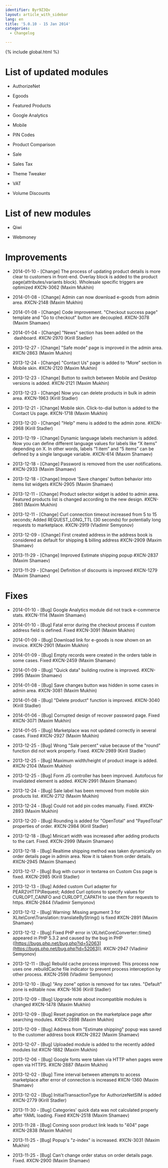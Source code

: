 ```yaml
---
identifier: Byr9Z3Qv
layout: article_with_sidebar
lang: en
title: '5.0.10 - 15 Jan 2014'
categories:
  - Changelog

---
```


{% include global.html %}

# List of updated modules 

*   AuthorizeNet

*   Egoods

*   Featured Products

*   Google Analytics

*   Mobile

*   PIN Codes

*   Product Comparison

*   Sale

*   Sales Tax

*   Theme Tweaker

*   VAT

*   Volume Discounts

# List of new modules

*   Qiwi

*   Webmoney

# Improvements

*   2014-01-10 - [Change] The process of updating product details is more clear to customers in front-end. Overlay block is added to the product page(attributes/variants block). Wholesale specific triggers are optimized #XCN-3062 (Maxim Mukhin)

*   2014-01-08 - [Change] Admin can now download e-goods from admin area. #XCN-2148 (Maxim Mukhin)

*   2014-01-08 - [Change] Code improvement. "Checkout success page" template and "Go to checkout" button are decoupled. #XCN-3078 (Maxim Shamaev)

*   2014-01-04 - [Change] "News" section has been added on the  dashboard. #XCN-2970 (Kirill Stadler)

*   2013-12-27 - [Change] "Safe mode" page is improved in the admin area. #XCN-2863 (Maxim Mukhin)

*   2013-12-24 - [Change] "Contact Us" page is added to “More” section in Mobile skin. #XCN-2120 (Maxim Mukhin)

*   2013-12-23 - [Change] Button to switch between Mobile and Desktop versions is added. #XCN-2121 (Maxim Mukhin)

*   2013-12-23 - [Change] Now you can delete products in bulk in admin area. #XCN-1963 (Kirill Stadler)

*   2013-12-21 - [Change] Mobile skin. Click-to-dial button is added to the Contact Us page. #XCN-1718 (Maxim Mukhin)

*   2013-12-20 - [Change] "Help" menu is added to the admin zone. #XCN-2968 (Kirill Stadler)

*   2013-12-19 - [Change] Dynamic language labels mechanism is added. Now you can define different language values for labels like “X items” depending on X. In other words, labels “1 item” and “5 items” can be defined by a single language variable. #XCN-614 (Maxim Shamaev)

*   2013-12-18 - [Change] Password is removed from the user notifications. #XCN-2933 (Maxim Shamaev)

*   2013-12-18 - [Change] Impove 'Save changes' button behavior into items list widgets #XCN-2905 (Maxim Shamaev)

*   2013-12-11 - [Change] Product selector widget is added to admin area. Featured products list is changed according to the new design. #XCN-2861 (Maxim Mukhin)

*   2013-12-11 - [Change] Curl connection timeout increased from 5 to 15 seconds; Added REQUEST_LONG_TTL (30 seconds) for potentially long requests to marketplace. #XCN-2919 (Vladimir Semyonov)

*   2013-12-09 - [Change] First created address in the address book is considered as default for shipping & billing address #XCN-2909 (Maxim Shamaev)

*   2013-11-29 - [Change] Improved Estimate shipping popup #XCN-2837 (Maxim Shamaev)

*   2013-11-29 - [Change] Definition of discounts is improved #XCN-1279 (Maxim Shamaev)

# Fixes 

*   2014-01-10 - [Bug] Google Analytics module did not track e-commerce stats. #XCN-1114 (Maxim Shamaev)

*   2014-01-10 - [Bug] Fatal error during the checkout process if custom address field is defined. Fixed #XCN-3091 (Maxim Mukhin)

*   2014-01-09 - [Bug] Download link for e-goods is now shown on an invoice. #XCN-2901 (Maxim Mukhin)

*   2014-01-09 - [Bug] Empty records were created in the orders table in some cases. Fixed #XCN-2459 (Maxim Shamaev)

*   2014-01-09 - [Bug] "Quick data" building routine is improved. #XCN-2995 (Maxim Shamaev)

*   2014-01-08 - [Bug] Save changes button was hidden in some cases in admin area. #XCN-3081 (Maxim Mukhin)

*   2014-01-08 - [Bug] "Delete product" function is improved. #XCN-3040 (Kirill Stadler)

*   2014-01-06 - [Bug] Corrupted design of recover password page. Fixed #XCN-3071 (Maxim Mukhin)

*   2014-01-05 - [Bug] Marketplace was not updated correctly in several cases. Fixed #XCN-2927 (Maxim Mukhin)

*   2013-12-25 - [Bug] Wrong "Sale percent" value because of the "round" function did not work properly. Fixed. #XCN-2989 (Kirill Stadler)

*   2013-12-25 - [Bug] Maximum width/height of product image is added. #XCN-2104 (Maxim Mukhin)

*   2013-12-25 - [Bug] Form JS controller has been improved. Autofocus for invalidated element is added. #XCN-2991 (Maxim Shamaev)

*   2013-12-24 - [Bug] Sale label has been removed from mobile skin products list. #XCN-2712 (Maxim Mukhin)

*   2013-12-24 - [Bug] Could not add pin codes manually. Fixed. #XCN-2893 (Maxim Mukhin)

*   2013-12-20 - [Bug] Rounding is added for "OpenTotal" and "PayedTotal" properties of order. #XCN-2984 (Kirill Stadler)

*   2013-12-18 - [Bug] Minicart width was increased after adding products to the cart. Fixed. #XCN-2999 (Maxim Shamaev)

*   2013-12-18 - [Bug] Realtime shipping method was taken dynamically on order details page in admin area. Now it is taken from order details. #XCN-2945 (Maxim Shamaev)

*   2013-12-17 - [Bug] Bug with cursor in textarea on Custom Css page is fixed. #XCN-2985 (Kirill Stadler)

*   2013-12-13 - [Bug] Added custom Curl adapter for PEAR2\HTTP\Request; Added Curl options to specify values for CURLOPT_CAINFO and CURLOPT_CAPATH to use them for requests to https. #XCN-2844 (Vladimir Semyonov)

*   2013-12-12 - [Bug] Warning: Missing argument 3 for XLite\Core\Translation::translateByString() is fixed #XCN-2891 (Maxim Shamaev)

*   2013-12-12 - [Bug] Fixed PHP error in \XLite\Core\Converter::time() appeared in PHP 5.3.2 and caused by the bug in PHP ([https://bugs.php.net/bug.php?id=52063](https://bugs.php.net/bug.php?id=52063)). #XCN-2947 (Vladimir Semyonov)

*   2013-12-11 - [Bug] Rebuild cache process improved: This process now uses one .rebuildCache file indicator to prevent process interception by other process. #XCN-2598 (Vladimir Semyonov)

*   2013-12-10 - [Bug] "Any zone" option is removed for tax rates. "Default" zone is editable now. #XCN-1636 (Kirill Stadler)

*   2013-12-09 - [Bug] Upgrade note about incompatible modules is changed #XCN-1478 (Maxim Mukhin)

*   2013-12-09 - [Bug] Reset pagination on the marketplace page after searching modules. #XCN-2898 (Maxim Mukhin)

*   2013-12-09 - [Bug] Address from "Estimate shipping" popup was saved to the customer address book #XCN-2822 (Maxim Shamaev)

*   2013-12-07 - [Bug] Uploaded module is added to the recently added modules list #XCN-1882 (Maxim Mukhin)

*   2013-12-06 - [Bug] Google fonts were taken via HTTP when pages were open via HTTPS. #XCN-2887 (Maxim Mukhin)

*   2013-12-02 - [Bug] Time interval between attempts to access marketplace after error of connection is increased #XCN-1360 (Maxim Shamaev)

*   2013-12-02 - [Bug] InitialTransactionType for AuthorizeNetSIM is added #XCN-2779 (Kirill Stadler)

*   2013-11-30 - [Bug] Categories' quick data was not calculated properly after YAML loading. Fixed #XCN-2518 (Maxim Shamaev)

*   2013-11-28 - [Bug] Coming soon product link leads to "404" page #XCN-2838 (Maxim Mukhin)

*   2013-11-25 - [Bug] Popup's "z-index" is increased. #XCN-3031 (Maxim Mukhin)

*   2013-11-25 - [Bug] Can't change order status on order details page. Fixed. #XCN-2900 (Maxim Shamaev)